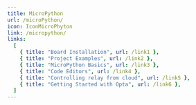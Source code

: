 ```yaml
---
title: MicroPython
url: /microPython/
icon: IconMicroPhyton
link: /micropython/
links:
  [
    { title: "Board Installation", url: /link1 },
    { title: "Project Examples", url: /link2 },
    { title: "MicroPython Basics", url: /link3 },
    { title: "Code Editors", url: /link4 },
    { title: "Controlling relay from cloud", url: /link5 },
    { title: "Getting Started with Opta", url: /link6 },
  ]
---
```

